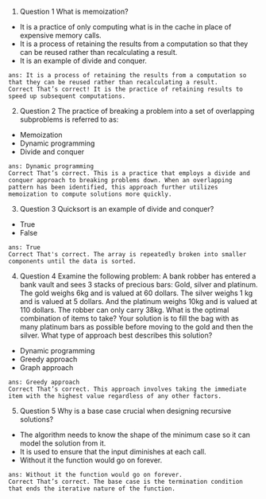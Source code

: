 1. Question 1 What is  memoization?   
 - It is a practice of only computing what is in the cache in place of expensive memory calls.  
 - It is a process of retaining the results from a computation so that they can be reused rather than recalculating a result.   
 - It is an example of divide and conquer.  
 
 ```
 ans: It is a process of retaining the results from a computation so that they can be reused rather than recalculating a result.
 Correct That’s correct! It is the practice of retaining results to speed up subsequent computations.
 ```   
2. Question 2 The practice of breaking a problem into a set of overlapping subproblems is referred to as:    
 - Memoization  
 - Dynamic programming  
 - Divide and conquer  
``` 
ans: Dynamic programming
Correct That’s correct. This is a practice that employs a divide and conquer approach to breaking problems down. When an overlapping pattern has been identified, this approach further utilizes memoization to compute solutions more quickly.
```  
3. Question 3 Quicksort is an example of divide and conquer?   
 - True   
 - False  
 ```
 ans: True
 Correct That's correct. The array is repeatedly broken into smaller components until the data is sorted.
 ```   
4. Question 4 Examine the following problem:   A bank robber has entered a bank vault and sees 3 stacks of precious bars:  Gold, silver and platinum. The gold weighs 6kg and is valued at 60 dollars. The silver weighs 1 kg and is valued at 5 dollars. And the platinum weighs 10kg and is valued at 110 dollars. The robber can only carry 38kg.  What is the optimal combination of items to take? Your solution is to fill the bag with as many platinum bars as possible before moving to the gold and then the silver. What type of approach best describes this solution? 
 - Dynamic programming  
 - Greedy approach   
 - Graph approach  
 
 ```
 ans: Greedy approach
 Correct That’s correct. This approach involves taking the immediate item with the highest value regardless of any other factors.
 ```

5. Question 5 Why is a base case crucial when designing recursive solutions?    
 - The algorithm needs to know the shape of the minimum case so it can model the solution from it.   
 - It is used to ensure that the input diminishes at each call.   
 - Without it the function would go on forever.   
 ```
 ans: Without it the function would go on forever.
 Correct That’s correct. The base case is the termination condition that ends the iterative nature of the function.
 ```